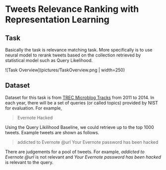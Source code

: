 # Tweets Relevance Ranking with Representation Learning

## Task

Basically the task is relevance matching task. More specifically is to use neural model to rerank tweets based on the collection retrieved by statistical model such as Query Likelihood.

![Task Overview](pictures/TaskOverview.png | width=250)

## Dataset

Dataset for this task is from [TREC Microblog Tracks](https://trec.nist.gov/data/microblog.html) from 2011 to 2014.
In each year, there will be a set of queries (or called topics) provided by NIST for evaluation. For example,

> Evernote Hacked

Using the Query Likilihood Baseline, we could retrieve up to the top 1000 tweets. Example tweets are shown as follows.

> addicted to Evernote @url
> Your Evernote password has been hacked

There are judgements for a pool of tweets. For example, *addicted to Evernote @url* is not relevant and *Your Evernote password has been hacked* is relevant to the query.






